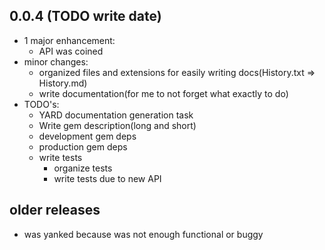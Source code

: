 0.0.4 (TODO write date)
-----------------------

* 1 major enhancement:
  * API was coined
* minor changes:
  * organized files and extensions for easily writing docs(History.txt => History.md)
  * write documentation(for me to not forget what exactly to do)
* TODO's:
  * YARD documentation generation task
  * Write gem description(long and short)
  * development gem deps
  * production gem deps
  * write tests
    * organize tests
    * write tests due to new API

older releases
--------------

* was yanked because was not enough functional or buggy
